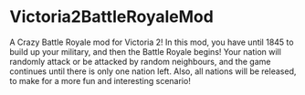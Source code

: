 # Victoria2BattleRoyaleMod
 A Crazy Battle Royale mod for Victoria 2! In this mod, you have until 1845 to build up your military, and then the Battle Royale begins!
 Your nation will randomly attack or be attacked by random neighbours, and the game continues until there is only one nation left. 
 Also, all nations will be released, to make for a more fun and interesting scenario!
